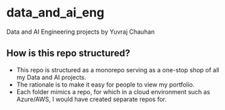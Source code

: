 # data_and_ai_eng
Data and AI Engineering projects by Yuvraj Chauhan

## How is this repo structured?
- This repo is structured as a monorepo serving as a one-stop shop of all my Data and AI projects. 
- The rationale is to make it easy for people to view my portfolio.
- Each folder mimics a repo, for which in a cloud environment such as Azure/AWS, I would have created separate repos for.
